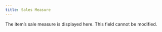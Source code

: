 ```yaml
---
title: Sales Measure
---
```



The item’s sale measure is displayed here. This field cannot be modified.
